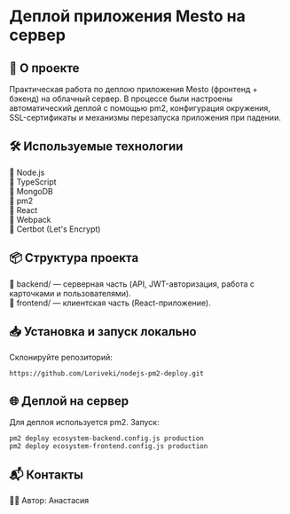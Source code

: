 # Деплой приложения Mesto на сервер

## 🚀 О проекте

Практическая работа по деплою приложения Mesto (фронтенд + бэкенд) на облачный сервер.
В процессе были настроены автоматический деплой с помощью pm2, конфигурация окружения, SSL-сертификаты и механизмы перезапуска приложения при падении.

## 🛠 Используемые технологии  
🔹 Node.js  
🔹 TypeScript  
🔹 MongoDB  
🔹 pm2  
🔹 React  
🔹 Webpack  
🔹 Certbot (Let's Encrypt)

##  📦 Структура проекта  

🔹 backend/ — серверная часть (API, JWT-авторизация, работа с карточками и пользователями).  
🔹 frontend/ — клиентская часть (React-приложение).

##  📥 Установка и запуск локально

Склонируйте репозиторий:
```
https://github.com/Loriveki/nodejs-pm2-deploy.git
```

## 🌐 Деплой на сервер

Для деплоя используется pm2.
Запуск:
```
pm2 deploy ecosystem-backend.config.js production
pm2 deploy ecosystem-frontend.config.js production
```

## 📬 Контакты

👩‍💻 Автор: Анастасия

